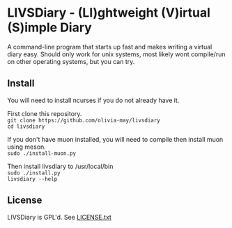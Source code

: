 # LIVSDiary - (LI)ghtweight (V)irtual (S)imple Diary
A command-line program that starts up fast 
and makes writing a virtual diary easy.
Should only work for unix systems,
most likely wont compile/run on other 
operating systems, but you can try.

## Install
You will need to install ncurses if you do not already have it.

First clone this repository. <br>
`git clone https://github.com/olivia-may/livsdiary` <br>
`cd livsdiary` <br>

If you don't have muon installed, 
you will need to compile then install muon using meson. <br>
`sudo ./install-muon.py` <br>

Then install livsdiary to /usr/local/bin <br>
`sudo ./install.py` <br>
`livsdiary --help` <br>

## License
LIVSDiary is GPL'd. See [LICENSE.txt](./LICENSE.txt)
